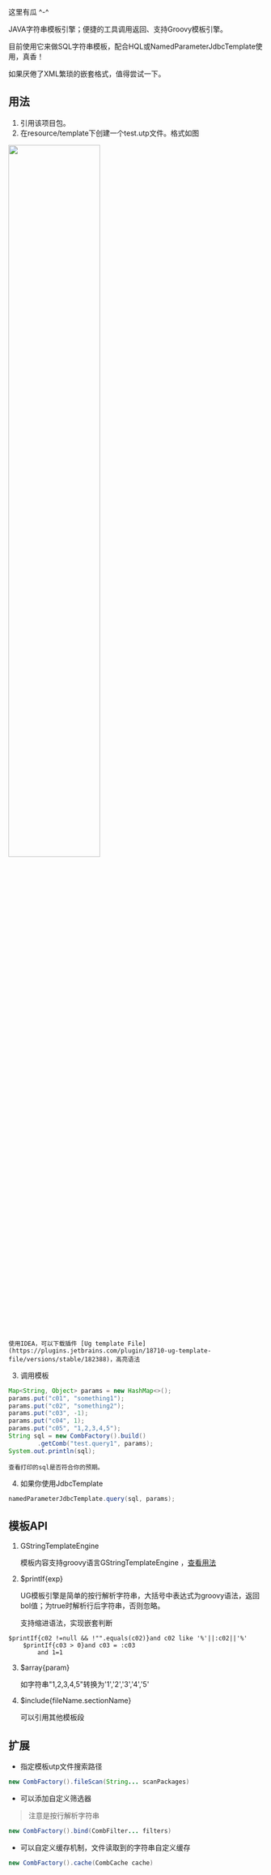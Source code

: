 这里有瓜 ^-^

JAVA字符串模板引擎；便捷的工具调用返回、支持Groovy模板引擎。

目前使用它来做SQL字符串模板，配合HQL或NamedParameterJdbcTemplate使用，真香！

如果厌倦了XML繁琐的嵌套格式，值得尝试一下。

## 用法

1. 引用该项目包。
2. 在resource/template下创建一个test.utp文件。格式如图

<img src="https://gitee.com/fddi/ug-template-engine/raw/master/docs/e1.png" width="60%">

    使用IDEA，可以下载插件 [Ug template File](https://plugins.jetbrains.com/plugin/18710-ug-template-file/versions/stable/182388)，高亮语法

3. 调用模板
```java
Map<String, Object> params = new HashMap<>();
params.put("c01", "something1");
params.put("c02", "something2");
params.put("c03", -1);
params.put("c04", 1);
params.put("c05", "1,2,3,4,5");
String sql = new CombFactory().build()
        .getComb("test.query1", params);
System.out.println(sql);
```

    查看打印的sql是否符合你的预期。

4. 如果你使用JdbcTemplate
```java
namedParameterJdbcTemplate.query(sql, params);
```

## 模板API

1. GStringTemplateEngine 

    模板内容支持groovy语言GStringTemplateEngine ，[查看用法](http://www.groovy-lang.org/templating.html#_gstringtemplateengine)

2. $printIf{exp}

    UG模板引擎是简单的按行解析字符串，大括号中表达式为groovy语法，返回bol值；为true时解析行后字符串，否则忽略。

    支持缩进语法，实现嵌套判断
```
$printIf{c02 !=null && !"".equals(c02)}and c02 like '%'||:c02||'%'
    $printIf{c03 > 0}and c03 = :c03
        and 1=1
```

3. $array{param}

    如字符串"1,2,3,4,5"转换为'1','2','3','4','5'

4. $include{fileName.sectionName}

    可以引用其他模板段

## 扩展

- 指定模板utp文件搜索路径
```java
new CombFactory().fileScan(String... scanPackages)
```

- 可以添加自定义筛选器
> 注意是按行解析字符串

```java
new CombFactory().bind(CombFilter... filters)
```

- 可以自定义缓存机制，文件读取到的字符串自定义缓存
```java
new CombFactory().cache(CombCache cache)
```
